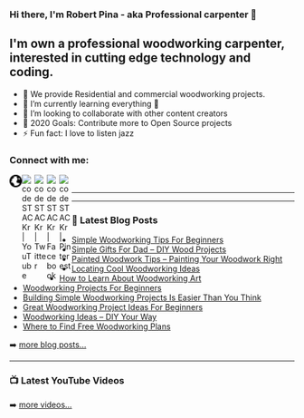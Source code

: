 <!--
**woodworking-rob/woodworking-rob** is a ✨ _special_ ✨ repository because its `README.md` (this file) appears on your GitHub profile.

Here are some ideas to get you started:

- 🔭 We provide Residential and commercial woodworking projects.
- 🌱 I’m currently learning everything.
- 👯 I’m looking to collaborate with other content creators.
- 🤔 I’m looking for help with ...
- 💬 Ask me about ...
- 📫 How to reach me: ...
- 😄 Pronouns: ...
- ⚡ Fun fact: ...
-->



### Hi there, I'm Robert Pina - aka Professional carpenter 👋
## I'm own a professional woodworking carpenter, interested in cutting edge technology and coding.

- 🔭 We provide Residential and commercial woodworking projects.
- 🌱 I’m currently learning everything 🤣
- 👯 I’m looking to collaborate with other content creators
- 💬 2020 Goals: Contribute more to Open Source projects
- ⚡ Fun fact: I love to listen jazz


### Connect with me:

[<img align="left" alt="codeSTACKr.com" width="22px" src="https://raw.githubusercontent.com/iconic/open-iconic/master/svg/globe.svg" />][website]
[<img align="left" alt="codeSTACKr | YouTube" width="22px" src="https://cdn.jsdelivr.net/npm/simple-icons@v3/icons/youtube.svg" />][youtube]
[<img align="left" alt="codeSTACKr | Twitter" width="22px" src="https://cdn.jsdelivr.net/npm/simple-icons@v3/icons/twitter.svg" />][twitter]
[<img align="left" alt="codeSTACKr | Facebook" width="22px" src="https://cdn.jsdelivr.net/npm/simple-icons@v3/icons/facebook.svg" />][facebook]
[<img align="left" alt="codeSTACKr | Pinterest" width="22px" src="https://cdn.jsdelivr.net/npm/simple-icons@v3/icons/pinterest.svg" />][pinterest]

<br />

---

---

### 📕 Latest Blog Posts

<!-- BLOG-POST-LIST:START -->
- [Simple Woodworking Tips For Beginners](https://www.woodworkcenter.com/simple-woodworking-tips-for-beginners/)
- [Simple Gifts For Dad – DIY Wood Projects](https://www.woodworkcenter.com/simple-gifts-for-dad-diy-wood-projects/)
- [Painted Woodwork Tips – Painting Your Woodwork Right](https://www.woodworkcenter.com/painted-woodwork-tips-painting-your-woodwork-right/)
- [Locating Cool Woodworking Ideas](https://www.woodworkcenter.com/locating-cool-woodworking-ideas/)
- [How to Learn About Woodworking Art](https://www.woodworkcenter.com/how-to-learn-about-woodworking-art/)
- [Woodworking Projects For Beginners](https://www.woodworkcenter.com/woodworking-projects-for-beginners/)
- [Building Simple Woodworking Projects Is Easier Than You Think](https://www.woodworkcenter.com/building-simple-woodworking-projects-is-easier-than-you-think/)
- [Great Woodworking Project Ideas For Beginners](https://www.woodworkcenter.com/great-woodworking-project-ideas-for-beginners/)
- [Woodworking Ideas – DIY Your Way](https://www.woodworkcenter.com/woodworking-ideas-diy-your-way/)
- [Where to Find Free Woodworking Plans](https://www.woodworkcenter.com/where-to-find-free-woodworking-plans/)
<!-- BLOG-POST-LIST:END -->

➡️ [more blog posts...](https://www.woodworkcenter.com)

---

### 📺 Latest YouTube Videos
➡️ [more videos...](https://www.youtube.com/channel/UC_ZbjWiZQVpodGs4IdTFr4Q)


[website]: https://www.woodworkcenter.com
[twitter]: https://twitter.com/Woodworking_Rob
[youtube]: https://www.youtube.com/channel/UC_ZbjWiZQVpodGs4IdTFr4Q
[facebook]: https://www.facebook.com/Woodworking-100258031964332
[pinterest]: https://www.pinterest.com/Woodworking_Rob
